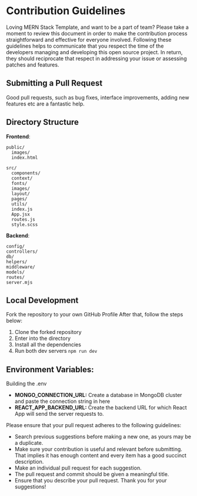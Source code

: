 # Contribution Guidelines

Loving MERN Stack Template, and want to be a part of team?
Please take a moment to review this document in order to make the contribution process straightforward and effective for everyone involved.
Following these guidelines helps to communicate that you respect the time of the developers managing and developing this open source project. 
In return, they should reciprocate that respect in addressing your issue or assessing patches and features.

## Submitting a Pull Request

Good pull requests, such as bug fixes, interface improvements, adding new features etc are a fantastic help.

## Directory Structure
**Frontend**: 
```
public/
  images/
  index.html
  
src/
  components/
  context/
  fonts/
  images/
  layout/
  pages/
  utils/
  index.js
  App.jsx
  routes.js
  style.scss
```
**Backend**: 
```
config/
controllers/
db/
helpers/
middleware/
models/
routes/
server.mjs
```

## Local Development
Fork the repository to your own GitHub Profile
After that, follow the steps below: 
1. Clone the forked repository
2. Enter into the directory
3. Install all the dependencies
4. Run both dev servers `npm run dev`

## Environment Variables:
Building the .env
- **MONGO_CONNECTION_URL:** Create a database in MongoDB cluster and paste the connection string in here
- **REACT_APP_BACKEND_URL:** Create the backend URL for which React App will send the server requests to.

Please ensure that your pull request adheres to the following guidelines:

- Search previous suggestions before making a new one, as yours may be a duplicate.
- Make sure your contribution is useful and relevant before submitting. That implies it has enough content and every item has a good succinct description.
- Make an individual pull request for each suggestion.
- The pull request and commit should be given a meaningful title.
- Ensure that you describe your pull request.
Thank you for your suggestions!
